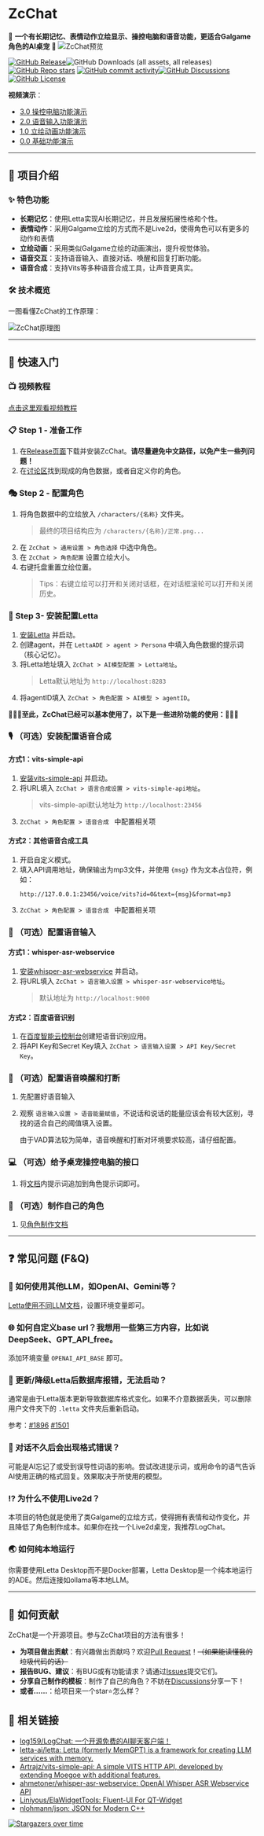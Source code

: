 # ZcChat

🌟 **一个有长期记忆、表情动作立绘显示、操控电脑和语音功能，更适合Galgame角色的AI桌宠** 🌟
![ZcChat预览](https://github.com/user-attachments/assets/c03ceb8f-b0cc-46a8-bb50-07433c630048)

[![GitHub Release](https://img.shields.io/github/v/release/Zao-chen/ZcChat?include_prereleases&style=for-the-badge)](https://github.com/Zao-chen/ZcChat/releases)![GitHub Downloads (all assets, all releases)](https://img.shields.io/github/downloads/Zao-chen/ZcChat/total?style=for-the-badge)[![GitHub Repo stars](https://img.shields.io/github/stars/Zao-chen/ZcChat?style=for-the-badge)](https://github.com/Zao-chen/ZcChat/stargazers)
[![GitHub commit activity](https://img.shields.io/github/commit-activity/m/Zao-chen/ZcChat?style=for-the-badge)](https://github.com/Zao-chen/ZcChat/commits)[![GitHub Discussions](https://img.shields.io/github/discussions/Zao-chen/ZcChat?style=for-the-badge)](https://github.com/Zao-chen/ZcChat/discussions)[![GitHub License](https://img.shields.io/github/license/Zao-chen/ZcChat?style=for-the-badge)](LICENSE)

**视频演示**：

- [3.0 操控电脑功能演示](https://www.bilibili.com/video/BV1hA9SYYEbb)
- [2.0 语音输入功能演示](https://www.bilibili.com/video/BV1KWccegEkv)
- [1.0 立绘动画功能演示](https://www.bilibili.com/video/BV1aFCKYJEy4/)
- [0.0 基础功能演示](https://www.bilibili.com/video/BV1YUUaYgEgC/)

---

## 🎯 项目介绍

### ✨ 特色功能

- **长期记忆**：使用Letta实现AI长期记忆，并且发展拓展性格和个性。
- **表情动作**：采用Galgame立绘的方式而不是Live2d，使得角色可以有更多的动作和表情
- **立绘动画**：采用类似Galgame立绘的动画演出，提升视觉体验。
- **语音交互**：支持语音输入、直接对话、唤醒和回复打断功能。
- **语音合成**：支持Vits等多种语音合成工具，让声音更真实。

### 🛠️ 技术概览

一图看懂ZcChat的工作原理：

![ZcChat原理图](https://github.com/user-attachments/assets/3e729fac-6568-4e3b-9be4-16e429a32f11)

---

## 🚀 快速入门

### 📺 视频教程

[点击这里观看视频教程](https://www.bilibili.com/video/BV1hA9SYYEbb)

### 📋 Step 1 - 准备工作

1. 在[Release页面](https://github.com/Zao-chen/ZcChat/releases)下载并安装ZcChat。**请尽量避免中文路径，以免产生一些列问题！**
2. 在[讨论区](https://github.com/Zao-chen/ZcChat/discussions)找到现成的角色数据，或者自定义你的角色。

### 🎭 Step 2 - 配置角色

1. 将角色数据中的立绘放入 `/characters/{名称}` 文件夹。
   > 最终的项目结构应为 `/characters/{名称}/正常.png...`
2. 在 `ZcChat > 通用设置 > 角色选择` 中选中角色。
3. 在 `ZcChat > 角色配置` 设置立绘大小。
4. 右键托盘重置立绘位置。
   > Tips：右键立绘可以打开和关闭对话框，在对话框滚轮可以打开和关闭历史。

### 🤖 Step 3- 安装配置Letta

1. [安装Letta](https://github.com/letta-ai/letta?tab=readme-ov-file#-quickstart) 并启动。
2. 创建agent，并在 `LettaADE > agent > Persona` 中填入角色数据的提示词（核心记忆）。
3. 将Letta地址填入 `ZcChat > AI模型配置 > Letta地址`。
   > Letta默认地址为 `http://localhost:8283`
4. 将agentID填入 `ZcChat > 角色配置 > AI模型 > agentID`。

**🎉🎉🎉至此，ZcChat已经可以基本使用了，以下是一些进阶功能的使用：🎉🎉🎉**

### 🎙️ （可选）安装配置语音合成

#### 方式1：vits-simple-api

1. [安装vits-simple-api](https://github.com/Artrajz/vits-simple-api/blob/main/README_zh.md) 并启动。
2. 将URL填入 `ZcChat > 语言合成设置 > vits-simple-api地址`。
   > vits-simple-api默认地址为 `http://localhost:23456`
3. `ZcChat > 角色配置 > 语音合成 ` 中配置相关项

#### 方式2：其他语音合成工具

1. 开启自定义模式。
2. 填入API调用地址，确保输出为mp3文件，并使用 `{msg}` 作为文本占位符，例如：
   ```
   http://127.0.0.1:23456/voice/vits?id=0&text={msg}&format=mp3
   ```
3. `ZcChat > 角色配置 > 语音合成 ` 中配置相关项

### 🎤 （可选）配置语音输入

#### 方式1：whisper-asr-webservice

1. [安装whisper-asr-webservice](https://github.com/ahmetoner/whisper-asr-webservice?tab=readme-ov-file#quick-usage) 并启动。
2. 将URL填入 `ZcChat > 语言输入设置 > whisper-asr-webservice地址`。
   > 默认地址为 `http://localhost:9000`

#### 方式2：百度语音识别

1. 在[百度智能云控制台](https://console.bce.baidu.com/ai-engine/old/#/ai/speech/app/list)创建短语音识别应用。
2. 将API Key和Secret Key填入 `ZcChat > 语言输入设置 > API Key/Secret Key`。

### 🔔 （可选）配置语音唤醒和打断

1. 先配置好语音输入
2. 观察 `语言输入设置 > 语音能量赋值`，不说话和说话的能量应该会有较大区别，寻找的适合自己的阈值填入设置。

   由于VAD算法较为简单，语音唤醒和打断对环境要求较高，请仔细配置。

### 💻 （可选）给予桌宠操控电脑的接口

1.  将[文档](https://github.com/Zao-chen/ZcChat/wiki/电脑操控)内提示词追加到角色提示词即可。

### 🦊 （可选）制作自己的角色

1.  见[角色制作文档](https://github.com/Zao-chen/ZcChat/wiki/角色制作)

---

## ❓ 常见问题 (F&Q)

### 🤔 如何使用其他LLM，如OpenAI、Gemini等？

[Letta使用不同LLM文档](https://docs.letta.com/models/openai)，设置环境变量即可。

### 🌐 如何自定义base url？我想用一些第三方内容，比如说DeepSeek、GPT_API_free。

添加环境变量 `OPENAI_API_BASE` 即可。

### 🚨 更新/降级Letta后数据库报错，无法启动？

通常是由于Letta版本更新导致数据库格式变化。如果不介意数据丢失，可以删除用户文件夹下的 `.letta` 文件夹后重新启动。

参考：[#1896](https://github.com/letta-ai/letta/issues/1896) [#1501](https://github.com/letta-ai/letta/issues/1501)

### 📝 对话不久后会出现格式错误？

可能是AI忘记了或受到误导性词语的影响。尝试改进提示词，或用命令的语气告诉AI使用正确的格式回复。效果取决于所使用的模型。

### ⁉️ 为什么不使用Live2d？

本项目的特色就是使用了类Galgame的立绘方式，使得拥有表情和动作变化，并且降低了角色制作成本。如果你在找一个Live2d桌宠，我推荐LogChat。

### 🌏 如何纯本地运行

你需要使用Letta Desktop而不是Docker部署，Letta Desktop是一个纯本地运行的ADE。然后连接如ollama等本地LLM。

---

## 🤗 如何贡献

ZcChat是一个开源项目。参与ZcChat项目的方法有很多！

- **为项目做出贡献**：有兴趣做出贡献吗？欢迎[Pull Request](https://github.com/Zao-chen/ZcChat/pulls)！~~（如果能读懂我的垃圾代码的话）~~
- **报告BUG、建议**：有BUG或有功能请求？请通过[Issues](https://github.com/Zao-chen/ZcChat/issues)提交它们。
- **分享自己制作的模板**：制作了自己的角色？不妨在[Discussions](https://github.com/Zao-chen/ZcChat/discussions)分享一下！
- **或者……**：给项目来一个star⭐怎么样？

## 🔗 相关链接

- [log159/LogChat: 一个开源免费的AI聊天客户端！](https://github.com/log159/LogChat)
- [letta-ai/letta: Letta (formerly MemGPT) is a framework for creating LLM services with memory.](https://github.com/letta-ai/letta)
- [Artrajz/vits-simple-api: A simple VITS HTTP API, developed by extending Moegoe with additional features.](https://github.com/Artrajz/vits-simple-api)
- [ahmetoner/whisper-asr-webservice: OpenAI Whisper ASR Webservice API](https://github.com/ahmetoner/whisper-asr-webservice)
- [Liniyous/ElaWidgetTools: Fluent-UI For QT-Widget](https://github.com/Liniyous/ElaWidgetTools)
- [nlohmann/json: JSON for Modern C++](https://github.com/nlohmann/json)

[![Stargazers over time](https://starchart.cc/Zao-chen/ZcChat.svg?variant=adaptive)](https://starchart.cc/Zao-chen/ZcChat)